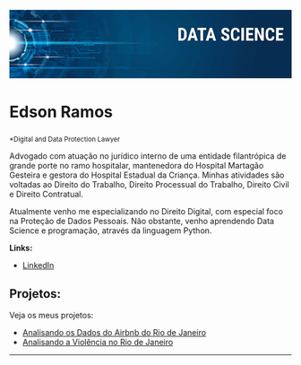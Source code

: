 
<p align="center">
  <img src="banner.png" >
</p>

# Edson Ramos
<sub>*Digital and Data Protection Lawyer</sub>

Advogado com atuação no jurídico interno de uma entidade filantrópica de grande porte no ramo hospitalar, mantenedora do Hospital Martagão Gesteira e gestora do Hospital Estadual da Criança. Minhas atividades são voltadas ao Direito do Trabalho, Direito Processual do Trabalho, Direito Civil e Direito Contratual.

Atualmente venho me especializando no Direito Digital, com especial foco na Proteção de Dados Pessoais. Não obstante, venho aprendendo Data Science e programação, através da linguagem Python.

**Links:**
* [LinkedIn](https://www.linkedin.com/in/edson-ramos-0306b378/)



## Projetos:
Veja os meus projetos:

* [Analisando os Dados do Airbnb do Rio de Janeiro](https://github.com/hiidenpelto/data_science/blob/master/Analisando_os_dados_do_Airbnb_Rio_de_Janeiro.ipynb)
* [Analisando a Violência no Rio de Janeiro](https://github.com/hiidenpelto/data_science/blob/master/Analisando_a_Viol%C3%AAncia_no_Rio_de_Janeiro.ipynb)

---





